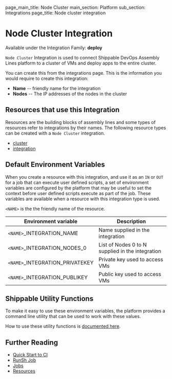 page_main_title: Node Cluster
main_section: Platform
sub_section: Integrations
page_title: Node cluster integration

# Node Cluster Integration

Available under the Integration Family: **deploy**

`Node Cluster` Integration is used to connect Shippable DevOps Assembly Lines platform to a cluster of VMs and deploy apps to the entire cluster.

You can create this from the integrations page. This is the information you would require to create this integration:

* **Name** -- friendly name for the integration
* **Nodes** -- The IP addresses of the nodes in the cluster

## Resources that use this Integration
Resources are the building blocks of assembly lines and some types of resources refer to integrations by their names. The following resource types can be created with a `Node Cluster` integration.

* [cluster](/platform/workflow/resource/cluster)
* [integration](/platform/workflow/resource/integration)

## Default Environment Variables
When you create a resource with this integration, and use it as an `IN` or `OUT` for a job that can execute user defined scripts, a set of environment variables are configured by the platform that may be useful to set the context before user defined scripts execute as part of the job. These variables are available when a resource with this integration type is used.

`<NAME>` is the the friendly name of the resource.

| Environment variable						| Description      |
| ------			 							|----------------- |
| `<NAME>`\_INTEGRATION\_NAME				| Name supplied in the integration |
| `<NAME>`\_INTEGRATION\_NODES_0        | List of Nodes 0 to N supplied in the integration |
| `<NAME>`\_INTEGRATION\_PRIVATEKEY		| Private key used to access VMs |
| `<NAME>`\_INTEGRATION\_PUBLIKEY			| Public key used to access VMs |

## Shippable Utility Functions
To make it easy to use these environment variables, the platform provides a command line utility that can be used to work with these values.

How to use these utility functions is [documented here](/platform/tutorial/workflow/using-shipctl).

## Further Reading
* [Quick Start to CI](/getting-started/ci-sample)
* [RunSh Job](/platform/workflow/job/runsh)
* [Jobs](/platform/workflow/job/overview)
* [Resources](/platform/workflow/resource/overview)
